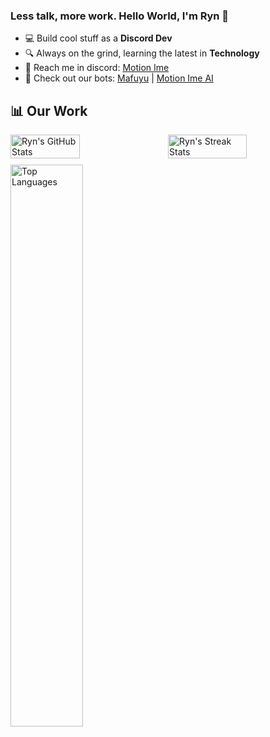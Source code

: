 ### Less talk, more work. Hello World, I'm Ryn 👋
- 💻 Build cool stuff as a **Discord Dev**
- 🔍 Always on the grind, learning the latest in **Technology**
- 💬 Reach me in discord: [Motion Ime](https://discord.gg/motionime)
- 🤖 Check out our bots: [Mafuyu](https://top.gg/bot/1150708264607170571) | [Motion Ime AI](https://discord.gg/Pa4sGPaf9W)

## 📊 Our Work

<div style="display: flex; justify-content: space-between;">
  <img src="https://github-readme-stats.vercel.app/api?username=ferrenza&show_icons=true&theme=dark&count_private=true" alt="Ryn's GitHub Stats" style="width: 47%; height: auto;" />
  <img src="https://github-readme-streak-stats.herokuapp.com/?user=ferrenza&theme=dark" alt="Ryn's Streak Stats" style="width: 50%; height: auto;" />
</div>

<div style="margin-top: 10px;">
  <img src="https://github-readme-stats.vercel.app/api/top-langs/?username=ferrenza&layout=compact&theme=dark" alt="Top Languages" style="width: 48%;" />
</div>
